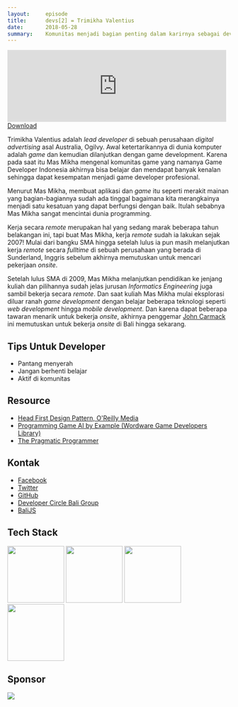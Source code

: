 ```yaml
---
layout:     episode
title:      devs[2] = Trimikha Valentius
date:       2018-05-28
summary:    Komunitas menjadi bagian penting dalam karirnya sebagai developer
---
```


<iframe src="https://anchor.fm/ceritanya-developer/embed/episodes/devs2--Trimikha-Valentius-e1b7ri" height="162px" width="98%" frameborder="0" scrolling="no"></iframe>
<a href="https://d3ctxlq1ktw2nl.cloudfront.net/production/2018-3-23/2340804-22050-1-3c0034ec6fece.m4a" target="_blank">Download</a>

Trimikha Valentius adalah _lead developer_ di sebuah perusahaan _digital advertising_ asal Australia, Ogilvy. Awal ketertarikannya di dunia komputer adalah _game_ dan kemudian dilanjutkan dengan game development. Karena pada saat itu Mas Mikha mengenal komunitas game yang namanya Game Developer Indonesia akhirnya bisa belajar dan mendapat banyak kenalan sehingga dapat kesempatan menjadi game developer profesional.

Menurut Mas Mikha, membuat aplikasi dan _game_ itu seperti merakit mainan yang bagian-bagiannya sudah ada tinggal bagaimana kita merangkainya menjadi satu kesatuan yang dapat berfungsi dengan baik. Itulah sebabnya Mas Mikha sangat mencintai dunia programming.

Kerja secara _remote_ merupakan hal yang sedang marak beberapa tahun belakangan ini, tapi buat Mas Mikha, kerja _remote_ sudah ia lakukan sejak 2007! Mulai dari bangku SMA hingga setelah lulus ia pun masih melanjutkan kerja _remote_ secara _fulltime_ di sebuah perusahaan yang berada di Sunderland, Inggris sebelum akhirnya memutuskan untuk mencari pekerjaan _onsite_.

Setelah lulus SMA di 2009, Mas Mikha melanjutkan pendidikan ke jenjang kuliah dan pilihannya sudah jelas jurusan _Informatics Engineering_ juga sambil bekerja secara _remote_. Dan saat kuliah Mas Mikha mulai eksplorasi diluar ranah _game development_ dengan belajar beberapa teknologi seperti _web development_ hingga _mobile development_. Dan karena dapat beberapa tawaran menarik untuk bekerja _onsite_, akhirnya penggemar [John Carmack](https://en.wikipedia.org/wiki/John_Carmack) ini memutuskan untuk bekerja _onsite_ di Bali hingga sekarang.


## Tips Untuk Developer

* Pantang menyerah
* Jangan berhenti belajar
* Aktif di komunitas

## Resource

* [Head First Design Pattern, O'Reilly Media]( http://shop.oreilly.com/product/9780596007126.do )
* [Programming Game AI by Example (Wordware Game Developers Library)](https://www.amazon.com/Programming-Example-Wordware-Developers-Library/dp/1556220782 )
* [The Pragmatic Programmer]( https://www.amazon.com/Pragmatic-Programmer-Journeyman-Master/dp/020161622X )

## Kontak

* [Facebook](https://www.facebook.com/trimikhavalentius.vallie)
* [Twitter](https://twitter.com/tvalentius)
* [GitHub](https://github.com/tvalentius)
* [Developer Circle Bali Group](https://www.facebook.com/groups/DevCBali/)
* [BaliJS](http://balijs.com/)

## Tech Stack

<img src="https://nodejs.org/static/images/logos/nodejs-new-pantone-black.png" width="128" />
<img src="https://cdn-images-1.medium.com/max/1200/1*PPIp7twJJUknfohZqtL8pQ.png" width="128" />
<img src="http://logos-download.com/wp-content/uploads/2016/09/React_logo_wordmark.png" width="128" />
<img src="http://codelikeapoem.com/wp-content/uploads/2017/11/Visual-Studio-Code-For-Windows.jpg" width="128" />

## Sponsor

<a style="background-image: none !important;" href="https://hacktiv8.com" target="_blank"><img src="https://hacktiv8.com/img/logo-hacktiv8_bordered--md5--f7ee5fc69819b5ef3849344c119f5e18.png" /></a>

